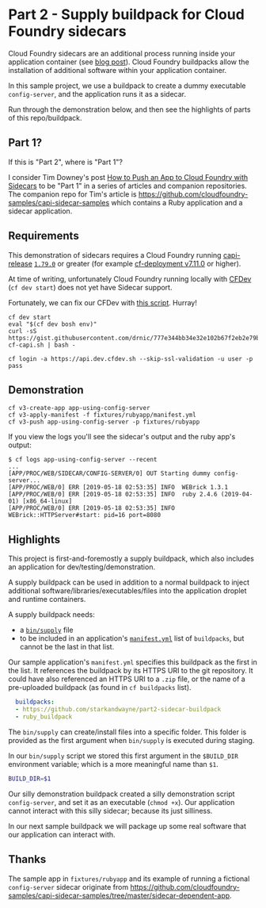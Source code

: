 # Part 2 - Supply buildpack for Cloud Foundry sidecars

Cloud Foundry sidecars are an additional process running inside your application container (see [blog post](https://www.cloudfoundry.org/blog/how-to-push-an-app-to-cloud-foundry-with-sidecars/)). Cloud Foundry buildpacks allow the installation of additional software within your application container.

In this sample project, we use a buildpack to create a dummy executable `config-server`, and the application runs it as a sidecar.

Run through the demonstration below, and then see the highlights of parts of this repo/buildpack.

## Part 1?

If this is "Part 2", where is "Part 1"?

I consider Tim Downey's post [How to Push an App to Cloud Foundry with Sidecars](https://www.cloudfoundry.org/blog/how-to-push-an-app-to-cloud-foundry-with-sidecars/) to be "Part 1" in a series of articles and companion repositories. The companion repo for Tim's article is https://github.com/cloudfoundry-samples/capi-sidecar-samples which contains a Ruby application and a sidecar application.

## Requirements

This demonstration of sidecars requires a Cloud Foundry running [capi-release](https://github.com/cloudfoundry/capi-release) [`1.79.0`](https://github.com/cloudfoundry/capi-release/releases/tag/1.79.0) or greater (for example [cf-deployment v7.11.0](https://github.com/cloudfoundry/cf-deployment/releases/tag/v7.11.0) or higher).

At time of writing, unfortunately Cloud Foundry running locally with [CFDev](https://github.com/cloudfoundry-incubator/cfdev) (`cf dev start`) does not yet have Sidecar support.

Fortunately, we can fix our CFDev with [this script](https://gist.github.com/drnic/777e344bb34e32e102b67f2eb2e79bc1). Hurray!

```plain
cf dev start
eval "$(cf dev bosh env)"
curl -sS https://gist.githubusercontent.com/drnic/777e344bb34e32e102b67f2eb2e79bc1/raw/344696301f133622044082fd321a75093d123951/update-cf-capi.sh | bash -

cf login -a https://api.dev.cfdev.sh --skip-ssl-validation -u user -p pass
```

## Demonstration

```plain
cf v3-create-app app-using-config-server
cf v3-apply-manifest -f fixtures/rubyapp/manifest.yml
cf v3-push app-using-config-server -p fixtures/rubyapp
```

If you view the logs you'll see the sidecar's output and the ruby app's output:

```plain
$ cf logs app-using-config-server --recent
...
[APP/PROC/WEB/SIDECAR/CONFIG-SERVER/0] OUT Starting dummy config-server...
[APP/PROC/WEB/0] ERR [2019-05-18 02:53:35] INFO  WEBrick 1.3.1
[APP/PROC/WEB/0] ERR [2019-05-18 02:53:35] INFO  ruby 2.4.6 (2019-04-01) [x86_64-linux]
[APP/PROC/WEB/0] ERR [2019-05-18 02:53:35] INFO  WEBrick::HTTPServer#start: pid=16 port=8080
```

## Highlights

This project is first-and-foremostly a supply buildpack, which also includes an application for dev/testing/demonstration.

A supply buildpack can be used in addition to a normal buildpack to inject additional software/libraries/executables/files into the application droplet and runtime containers.

A supply buildpack needs:

* a [`bin/supply`](bin/supply) file
* to be included in an application's [`manifest.yml`](fixtures/rubyapp/manifest.yml) list of `buildpacks`, but cannot be the last in that list.

Our sample application's `manifest.yml` specifies this buildpack as the first in the list. It references the buildpack by its HTTPS URI to the git repository. It could have also referenced an HTTPS URI to a `.zip` file, or the name of a pre-uploaded buildpack (as found in `cf buildpacks` list).

```yaml
  buildpacks:
  - https://github.com/starkandwayne/part2-sidecar-buildpack
  - ruby_buildpack
```

The `bin/supply` can create/install files into a specific folder. This folder is provided as the first argument when `bin/supply` is executed during staging.

In our `bin/supply` script we stored this first argument in the `$BUILD_DIR` environment variable; which is a more meaningful name than `$1`.

```bash
BUILD_DIR=$1
```

Our silly demonstration buildpack created a silly demonstration script `config-server`, and set it as an executable (`chmod +x`). Our application cannot interact with this silly sidecar; because its just silliness.

In our next sample buildpack we will package up some real software that our application can interact with.

## Thanks

The sample app in `fixtures/rubyapp` and its example of running a fictional `config-server` sidecar originate from https://github.com/cloudfoundry-samples/capi-sidecar-samples/tree/master/sidecar-dependent-app.
